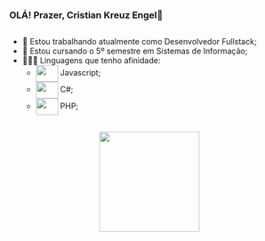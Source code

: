 ### OLÁ! Prazer, Cristian Kreuz Engel🎩
##
- 🔭 Estou trabalhando atualmente como Desenvolvedor Fullstack;
- 🌱 Estou cursando o 5º semestre em Sistemas de Informação;
- 👨🏼‍💻 Linguagens que tenho afinidade:
    - <img align="center" height="30" width="40" src="https://cdn.jsdelivr.net/gh/devicons/devicon/icons/javascript/javascript-original.svg" /> Javascript;
    - <img align="center" height="30" width="40" src="https://cdn.jsdelivr.net/gh/devicons/devicon/icons/csharp/csharp-original.svg" /> C#;
    - <img align="center" height="30" width="40" src="https://cdn.jsdelivr.net/gh/devicons/devicon/icons/php/php-original.svg" /> PHP;
##
<div align="center">
  <a href="https://github.com/CristianKreuzEngel">
  <img height="180em" src="https://github-readme-stats.vercel.app/api/top-langs/?username=CristianKreuzEngel&layout=compact&langs_count=10&theme=graywhite">
</div>
